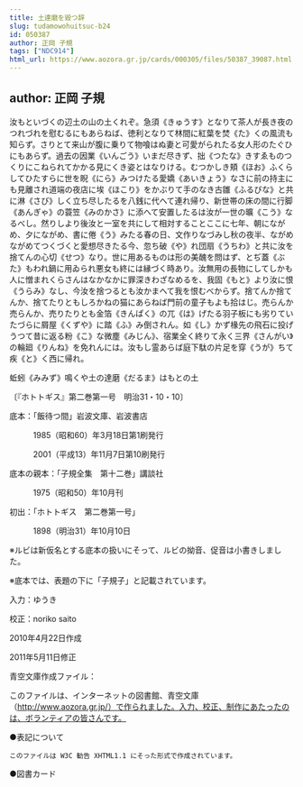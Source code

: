 ```yaml
---
title: 土達磨を毀つ辞
slug: tudamowohuitsuc-b24
id: 050387
author: 正岡 子規
tags: ["NDC914"]
html_url: https://www.aozora.gr.jp/cards/000305/files/50387_39087.html
---
```


## author: 正岡 子規

汝もといづくの辺土の山の土くれぞ。急須《きゅうす》となりて茶人が長き夜のつれづれを慰むるにもあらねば、徳利となりて林間に紅葉を焚《た》くの風流も知らず。さりとて来山が腹に乗りて物喰はぬ妻と可愛がられたる女人形のたぐひにもあらず。過去の因業《いんごう》いまだ尽きず、拙《つたな》きすゑものつくりにこねられてかかる見にくき姿とはなりける。むつかしき頬《ほお》ふくらしてひたすらに世を睨《にら》みつけたる愛嬌《あいきょう》なさに前の持主にも見離され道端の夜店に埃《ほこり》をかぶりて手のなき古雛《ふるびな》と共に淋《さび》しく立ち尽したるを八銭に代へて連れ帰り、新世帯の床の間に行脚《あんぎゃ》の蓑笠《みのかさ》に添へて安置したるは汝が一世の曠《こう》なるべし。然りしより後汝と一室を共にして相対することここに七年、朝にながめ、夕にながめ、書に倦《う》みたる春の日、文作りなづみし秋の夜半、ながめながめてつくづくと愛想尽きたる今、忽ち破《や》れ団扇《うちわ》と共に汝を捨てんの心切《せつ》なり。世に用あるものは形の美醜を問はず、とぢ蓋《ぶた》もわれ鍋に用ゐられ悪女も終には縁づく時あり。汝無用の長物にしてしかも人に憎まれくらさんはなかなかに罪深きわざなめるを、我固《もと》より汝に恨《うらみ》なし、今汝を捨つるとも汝かまへて我を恨むべからず。捨てんか捨てんか、捨てたりともしろかねの猫にあらねば門前の童子もよも拾はじ。売らんか売らんか、売りたりとも金箔《きんぱく》の兀《は》げたる羽子板にも劣りていたづらに屑屋《くずや》に踏《ふ》み倒されん。如《し》かず椽先の飛石に投げうつて昔に返る粉《こ》な微塵《みじん》、宿業全く終りて永く三界《さんがい》の輪廻《りんね》を免れんには。汝もし霊あらば庭下駄の片足を穿《うが》ちて疾《と》く西に帰れ。


蚯蚓《みみず》鳴くや土の達磨《だるま》はもとの土



〔『ホトトギス』第二巻第一号　明治31・10・10〕













底本：「飯待つ間」岩波文庫、岩波書店

　　　1985（昭和60）年3月18日第1刷発行

　　　2001（平成13）年11月7日第10刷発行

底本の親本：「子規全集　第十二巻」講談社

　　　1975（昭和50）年10月刊

初出：「ホトトギス　第二巻第一号」

　　　1898（明治31）年10月10日

※ルビは新仮名とする底本の扱いにそって、ルビの拗音、促音は小書きしました。

※底本では、表題の下に「子規子」と記載されています。

入力：ゆうき

校正：noriko saito

2010年4月22日作成

2011年5月11日修正

青空文庫作成ファイル：

このファイルは、インターネットの図書館、青空文庫（http://www.aozora.gr.jp/）で作られました。入力、校正、制作にあたったのは、ボランティアの皆さんです。











●表記について


	このファイルは W3C 勧告 XHTML1.1 にそった形式で作成されています。







●図書カード